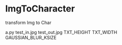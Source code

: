 # ImgToCharacter
transform Img to Char



a.py test_in.jpg test_out.jpg TXT_HEIGHT TXT_WIDTH GAUSSIAN_BLUR_KSIZE 
